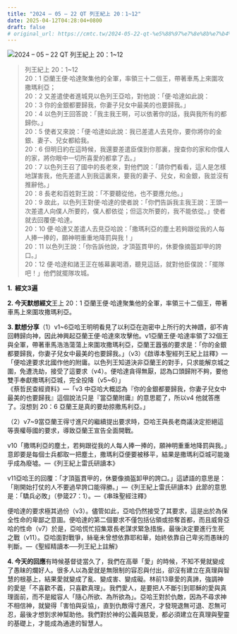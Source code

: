 ```yaml
---
title: "2024 – 05 – 22 QT 列王紀上 20：1~12"
date: 2025-04-12T04:28:04+0800
draft: false
# original_url: https://cmtc.tw/2024-05-22-qt-%e5%88%97%e7%8e%8b%e7%b4%80%e4%b8%8a-20%ef%bc%9a112
---
```


![2024 – 05 – 22 QT 列王紀上 20：1\~12](/images/qt.jpg  "2024 – 05 – 22 QT 列王紀上 20：1\~12")

> 列王紀上 20：1\~12  
> 20：1 亞蘭王便‧哈達聚集他的全軍，率領三十二個王，帶著車馬上來圍攻撒瑪利亞；  
> 20：2 又差遣使者進城見以色列王亞哈，對他說：「便‧哈達如此說：  
> 20：3 你的金銀都要歸我，你妻子兒女中最美的也要歸我。」  
> 20：4 以色列王回答說：「我主我王啊，可以依著你的話，我與我所有的都歸你。」  
> 20：5 使者又來說：「便‧哈達如此說：我已差遣人去見你，要你將你的金銀、妻子、兒女都給我。  
> 20：6 但明日約在這時候，我還要差遣臣僕到你那裏，搜查你的家和你僕人的家，將你眼中一切所喜愛的都拿了去。」  
> 20：7 以色列王召了國中的長老來，對他們說：「請你們看看，這人是怎樣地謀害我，他先差遣人到我這裏來，要我的妻子、兒女，和金銀，我並沒有推辭他。」  
> 20：8 長老和百姓對王說：「不要聽從他，也不要應允他。」  
> 20：9 故此，以色列王對便‧哈達的使者說：「你們告訴我主我王說：王頭一次差遣人向僕人所要的，僕人都依從；但這次所要的，我不能依從。」使者就去回覆便‧哈達。  
> 20：10 便‧哈達又差遣人去見亞哈說：「撒瑪利亞的塵土若夠跟從我的人每人捧一捧的，願神明重重地降罰與我！」  
> 20：11 以色列王說：「你告訴他說，才頂盔貫甲的，休要像摘盔卸甲的誇口。」  
> 20：12 便‧哈達和諸王正在帳幕裏喝酒，聽見這話，就對他臣僕說：「擺隊吧！」他們就擺隊攻城。

**1.  經文3遍**

**2. 今天默想經文**王上 20：1 亞蘭王便‧哈達聚集他的全軍，率領三十二個王，帶著車馬上來圍攻撒瑪利亞。

**3. 默想分享**（1）v1\~6亞哈王明明看見了以利亞在迦密中上所行的大神蹟，卻不肯回轉歸向神，因此神興起亞蘭王便‧哈達來攻擊他。v1亞蘭王便‧哈達率領了32個王與全軍，帶著車馬浩浩蕩蕩上來圍攻撒瑪利亞，亞蘭王囂張的要求是：「你的金銀都要歸我，你妻子兒女中最美的也要歸我。」（v3）《啟導本聖經列王紀上註釋》— 「便哈達要求北國作他的附庸。以色列王知道決非亞蘭王的對手，只求能解京城之圍，免遭洗劫，接受了這要求（v4）。便哈達貪得無厭，認為口頭歸附不夠，要他雙手奉獻撒瑪利亞城，完全投降（v5\~6）」  
《蔡哲民查經資料》—「v3 中亞哈大概認為『你的金銀都要歸我，你妻子兒女中最美的也要歸我』這個說法只是『當亞蘭附庸』的意思罷了，所以v4 他就答應了。沒想到 20：6 亞蘭王是真的要劫掠撒馬利亞。」

（2）v7\~9當亞蘭王得寸進尺的繼續提出要求時，亞哈王與長老商議決定拒絕這等喪權辱國的要求，導致亞蘭王宣告全面開戰。

v10「撒瑪利亞的塵土，若夠跟從我的人每人捧一捧的，願神明重重地降罰與我。」意即要是每個士兵都取一把塵土，撒瑪利亞便要被移平，結果是撒瑪利亞城可能幾乎成為廢墟。—《列王紀上雷氏研讀本》

v11亞哈王的回覆：「才頂盔貫甲的，休要像摘盔卸甲的誇口。」這諺語的意思是：「剛開始打仗的人不要過早誇口能得勝。」—《列王紀上雷氏研讀本》此節的意思是：「驕兵必敗」（參箴27：1）。—《串珠聖經注釋》

便哈達的要求極其過份（v3）。儘管如此，亞哈仍然接受了其要求，這是出於為保全性命的卑鄙之意圖。便哈達的第二個要求不僅包括佔領或掠奪首都，而且威脅亞哈的性命（v7）於是，亞哈慌忙招集眾長老謀求緊急措施，最後決定要進行生死之戰（v11）。亞哈面對戰爭，絲毫未曾想依靠耶和華，始終依靠自己卑劣而愚昧的判斷。—《聖經精讀本──列王紀上註解》

**4. 今天的回應**有時候基督徒當久了，我們在高舉「愛」的時候，不知不覺就變成了愚昧的爛好人。很多人以為愛就是無限制的容忍與付出，卻沒有建立在真理與智慧的根基上，結果愛就變成了亂、變成害、變成礙。林前13章愛的真諦，強調神的愛是「不喜歡不義，只喜歡真理」。我們愛人，是要把人不斷引到耶穌的愛與真理面前，而不是縱容人「隨心所欲、為所欲為」。亞哈王對於仇敵，因為不尋求神不相信神，就變得「害怕與妥協」，直到仇敵得寸進尺，才發現退無可退、忍無可忍，最後才想到求神幫助他。我們對於神的公義與慈愛，都必須建立在真理與聖靈的基礎上，才能成為通達的智慧人。